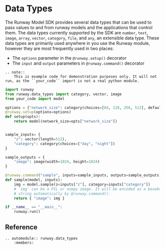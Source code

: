 # Data Types

The Runway Model SDK provides several data types that can be used to pass values to and from runway models and the applications that control them. The data types currently supported by the SDK are `number`, `text`, `image`, `array`, `vector`, `category`, `file`, and `any`, an extensible data type. These data types are primarily used anywhere in you use the Runway module, however they are most frequently used in two places:

* The `options` parameter in the `@runway.setup()` decorator
* The `input` and `output` parameters in `@runway.command()` decorator

```eval_rst
.. note::
    This is example code for demonstration purposes only. It will not run, as the ``your_code`` import is not a real python module.
```

```python
import runway
from runway.data_types import category, vector, image
from your_code import model

options = {"network_size": category(choices=[64, 128, 256, 512], default=256)}
@runway.setup(options=options)
def setup(opts):
    return model(network_size=opts["network_size"])


sample_inputs= {
    "z": vector(length=512),
    "category": category(choices=["day", "night"])
}

sample_outputs = {
    "image": image(width=1024, height=1024)
}

@runway.command("sample", inputs=sample_inputs, outputs=sample_outputs)
def sample(model, inputs):
    img = model.sample(z=inputs["z"], category=inputs["category"])
    # `img` can be a PIL or numpy image. It will be encoded as a base64 URI
    # string automatically by @runway.command().
    return { "image": img }

if __name__ == "__main__":
    runway.run()
```

## Reference

```eval_rst
.. automodule:: runway.data_types
    :members:

```